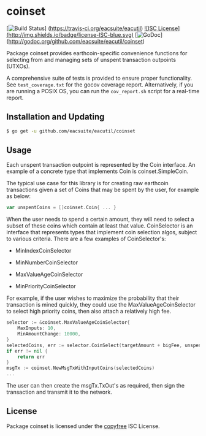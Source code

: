 coinset
=======

[![Build Status](http://img.shields.io/travis/eacsuite/eacutil.svg)]
(https://travis-ci.org/eacsuite/eacutil) [![ISC License]
(http://img.shields.io/badge/license-ISC-blue.svg)](http://copyfree.org)
[![GoDoc](http://img.shields.io/badge/godoc-reference-blue.svg)]
(http://godoc.org/github.com/eacsuite/eacutil/coinset)

Package coinset provides earthcoin-specific convenience functions for selecting
from and managing sets of unspent transaction outpoints (UTXOs).

A comprehensive suite of tests is provided to ensure proper functionality.  See
`test_coverage.txt` for the gocov coverage report.  Alternatively, if you are
running a POSIX OS, you can run the `cov_report.sh` script for a real-time
report.

## Installation and Updating

```bash
$ go get -u github.com/eacsuite/eacutil/coinset
```

## Usage

Each unspent transaction outpoint is represented by the Coin interface.  An
example of a concrete type that implements Coin is coinset.SimpleCoin.

The typical use case for this library is for creating raw earthcoin transactions
given a set of Coins that may be spent by the user, for example as below:

```Go
var unspentCoins = []coinset.Coin{ ... }
```

When the user needs to spend a certain amount, they will need to select a
subset of these coins which contain at least that value.  CoinSelector is
an interface that represents types that implement coin selection algos,
subject to various criteria.  There are a few examples of CoinSelector's:

- MinIndexCoinSelector

- MinNumberCoinSelector

- MaxValueAgeCoinSelector

- MinPriorityCoinSelector

For example, if the user wishes to maximize the probability that their
transaction is mined quickly, they could use the MaxValueAgeCoinSelector to
select high priority coins, then also attach a relatively high fee.

```Go
selector := &coinset.MaxValueAgeCoinSelector{
    MaxInputs: 10,
    MinAmountChange: 10000,
}
selectedCoins, err := selector.CoinSelect(targetAmount + bigFee, unspentCoins)
if err != nil {
	return err
}
msgTx := coinset.NewMsgTxWithInputCoins(selectedCoins)
...

```

The user can then create the msgTx.TxOut's as required, then sign the
transaction and transmit it to the network.

## License

Package coinset is licensed under the [copyfree](http://copyfree.org) ISC
License.

